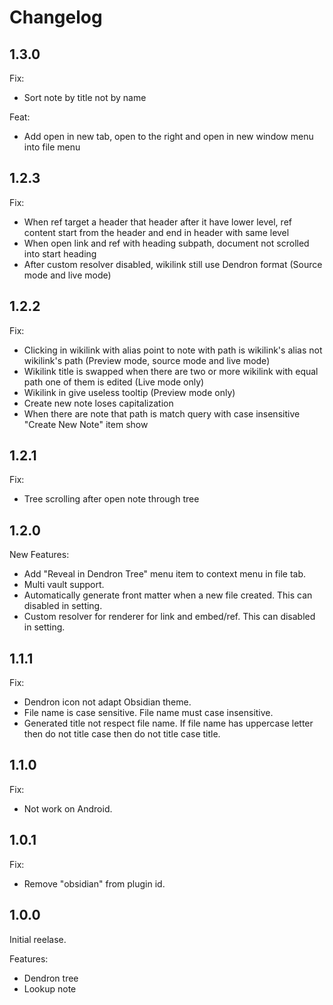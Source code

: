 # Changelog

## 1.3.0

Fix:

- Sort note by title not by name

Feat:

- Add open in new tab, open to the right and open in new window menu into file menu

## 1.2.3

Fix:

- When ref target a header that header after it have lower level, ref content start from the header
  and end in header with same level
- When open link and ref with heading subpath, document not scrolled into start heading
- After custom resolver disabled, wikilink still use Dendron format (Source mode and live mode)

## 1.2.2

Fix:

- Clicking in wikilink with alias point to note with path is wikilink's alias not wikilink's path
  (Preview mode, source mode and live mode)
- Wikilink title is swapped when there are two or more wikilink with equal path one of them is
  edited (Live mode only)
- Wikilink in give useless tooltip (Preview mode only)
- Create new note loses capitalization
- When there are note that path is match query with case insensitive "Create New Note" item show

## 1.2.1

Fix:

- Tree scrolling after open note through tree

## 1.2.0

New Features:

- Add "Reveal in Dendron Tree" menu item to context menu in file tab.
- Multi vault support.
- Automatically generate front matter when a new file created. This can disabled in setting.
- Custom resolver for renderer for link and embed/ref. This can disabled in setting.

## 1.1.1

Fix:

- Dendron icon not adapt Obsidian theme.
- File name is case sensitive. File name must case insensitive.
- Generated title not respect file name. If file name has uppercase letter then do not title case
  then do not title case title.

## 1.1.0

Fix:

- Not work on Android.

## 1.0.1

Fix:

- Remove "obsidian" from plugin id.

## 1.0.0

Initial reelase.

Features:

- Dendron tree
- Lookup note
